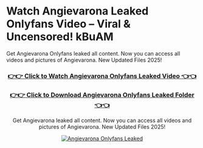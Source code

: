 # Watch Angievarona Leaked Onlyfans Video – Viral & Uncensored! kBuAM

Get Angievarona Onlyfans leaked all content. Now you can access all videos and pictures of Angievarona. New Updated Files 2025!  
<div align="center">
  
### [👉👉 Click to Watch Angievarona Onlyfans Leaked Video 👈👈](https://links2leaks.com/angievarona)  
### [👉👉 Click to Download Angievarona Onlyfans Leaked Folder 👈👈](https://links2leaks.com/angievarona)  

Get Angievarona leaked all content. Now you can access all videos and pictures of Angievarona. New Updated Files 2025!  

[![Angievarona Onlyfans Leaked](https://i.ibb.co/93hzkbrt/l2l.gif)](https://links2leaks.com/angievarona)  

</div>
